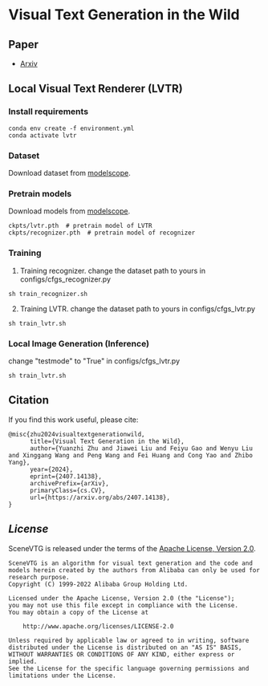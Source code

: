 # Visual Text Generation in the Wild

## Paper
* [Arxiv](https://arxiv.org/abs/2407.14138)

## Local Visual Text Renderer (LVTR)

### Install requirements
```
conda env create -f environment.yml
conda activate lvtr
```

### Dataset
Download dataset from [modelscope](https://www.modelscope.cn/datasets/Kpillow/SceneVTG-Erase).

### Pretrain models
Download models from [modelscope](https://www.modelscope.cn/models/Kpillow/SceneVTG).
```
ckpts/lvtr.pth  # pretrain model of LVTR
ckpts/recognizer.pth  # pretrain model of recognizer
```

### Training
1. Training recognizer.
change the dataset path to yours in configs/cfgs_recognizer.py
```
sh train_recognizer.sh
```

2. Training LVTR.
change the dataset path to yours in configs/cfgs_lvtr.py
```
sh train_lvtr.sh
```

### Local Image Generation (Inference)
change "testmode" to "True" in configs/cfgs_lvtr.py
```
sh train_lvtr.sh
```

## Citation
If you find this work useful, please cite:

```
@misc{zhu2024visualtextgenerationwild,
      title={Visual Text Generation in the Wild}, 
      author={Yuanzhi Zhu and Jiawei Liu and Feiyu Gao and Wenyu Liu and Xinggang Wang and Peng Wang and Fei Huang and Cong Yao and Zhibo Yang},
      year={2024},
      eprint={2407.14138},
      archivePrefix={arXiv},
      primaryClass={cs.CV},
      url={https://arxiv.org/abs/2407.14138}, 
}
```

## *License*

SceneVTG is released under the terms of the [Apache License, Version 2.0](LICENSE).

```
SceneVTG is an algorithm for visual text generation and the code and models herein created by the authors from Alibaba can only be used for research purpose.
Copyright (C) 1999-2022 Alibaba Group Holding Ltd. 

Licensed under the Apache License, Version 2.0 (the "License");
you may not use this file except in compliance with the License.
You may obtain a copy of the License at

    http://www.apache.org/licenses/LICENSE-2.0

Unless required by applicable law or agreed to in writing, software
distributed under the License is distributed on an "AS IS" BASIS,
WITHOUT WARRANTIES OR CONDITIONS OF ANY KIND, either express or implied.
See the License for the specific language governing permissions and
limitations under the License.
```
